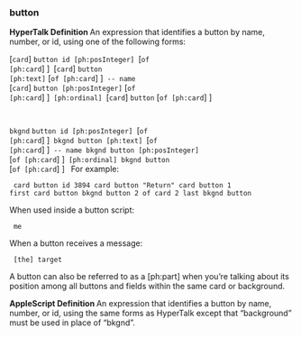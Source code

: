 ### button

<b>HyperTalk Definition </b> An expression that identifies a button by name, number, or id, using one of the following forms:

[<code>card</code>] <code>button id [ph:posInteger] </code>[<code>of [ph:card</code>] ]<code> </code>[<code>card</code>] <code>button [ph:text]</code> [<code>of [ph:card</code>] ]<code> -- name </code>[<code>card</code>] <code>button [ph:posInteger]</code> [<code>of [ph:card</code>] ]<code> [ph:ordinal] </code>[<code>card</code>] <code>button</code> [<code>of [ph:card</code>] ]<code>

bkgnd</code> <code>button id [ph:posInteger] </code>[<code>of [ph:card</code>] ]<code> bkgnd button [ph:text] </code>[<code>of [ph:card</code>] ]<code> -- name bkgnd button [ph:posInteger] </code>[<code>of [ph:card</code>] ]<code> [ph:ordinal] bkgnd button </code>[<code>of [ph:card</code>] ]<code> </code> For example:

<code><pre>
card button id 3894
card button "Return"
card button 1
first card button
bkgnd button 2 of card 2
last bkgnd button
</pre></code>

When used inside a button script: <code><pre>
me
</pre></code>

When a button receives a message: <code><pre>
[the] target
</pre></code>

A button can also be referred to as a [ph:part] when you’re talking about its position among all buttons and fields within the same card or background.

<b>AppleScript Definition </b> An expression that identifies a button by name, number, or id, using the same forms as HyperTalk except that “background” must be used in place of “bkgnd”. 